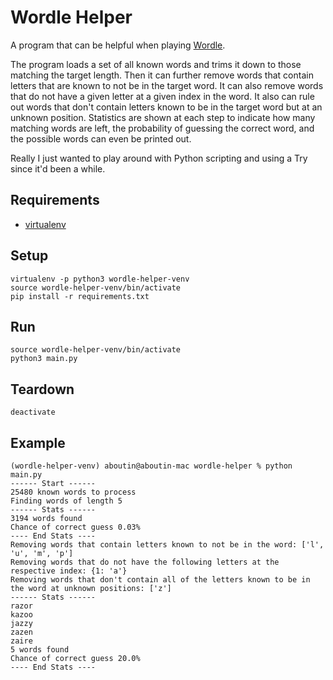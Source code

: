 # Wordle Helper

A program that can be helpful when playing [Wordle](https://www.nytimes.com/games/wordle/index.html).

The program loads a set of all known words and trims it down to those matching the target length. Then it can further
remove words that contain letters that are known to not be in the target word. It can also remove words that do not have
a given letter at a given index in the word. It also can rule out words that don't contain letters known to be in the
target word but at an unknown position. Statistics are shown at each step to indicate how many matching words are left,
the probability of guessing the correct word, and the possible words can even be printed out.

Really I just wanted to play around with Python scripting and using a Try since it'd been a while.

## Requirements

* [virtualenv](https://pypi.org/project/virtualenv/)

## Setup

    virtualenv -p python3 wordle-helper-venv
    source wordle-helper-venv/bin/activate
    pip install -r requirements.txt

## Run

    source wordle-helper-venv/bin/activate
    python3 main.py

## Teardown

    deactivate

## Example

    (wordle-helper-venv) aboutin@aboutin-mac wordle-helper % python main.py
    ------ Start ------
    25480 known words to process
    Finding words of length 5
    ------ Stats ------
    3194 words found
    Chance of correct guess 0.03%
    ---- End Stats ----
    Removing words that contain letters known to not be in the word: ['l', 'u', 'm', 'p']
    Removing words that do not have the following letters at the respective index: {1: 'a'}
    Removing words that don't contain all of the letters known to be in the word at unknown positions: ['z']
    ------ Stats ------
    razor
    kazoo
    jazzy
    zazen
    zaire
    5 words found
    Chance of correct guess 20.0%
    ---- End Stats ----
